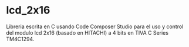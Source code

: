 # lcd_2x16

Libreria escrita en C usando Code Composer Studio para el uso y control del modulo lcd 2x16 (basado en HITACHI) a 4 bits en TIVA C Series TM4C1294.
